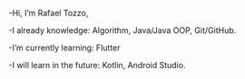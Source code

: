 -Hi, I’m Rafael Tozzo, 

-I already knowledge: Algorithm, Java/Java OOP, Git/GitHub.

-I’m currently learning: Flutter  

-I will learn in the future: Kotlin, Android Studio.
